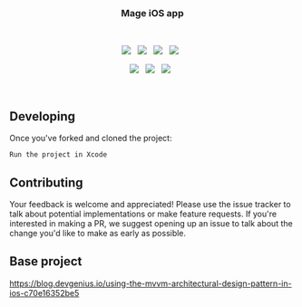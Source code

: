 
<br>

<h3 align="center">
    Mage iOS app
</h3>

<br>

<p align="center">
    <a href="https://github.com/CodeCrowCorp/cro_ios"><img src="https://img.shields.io/github/v/release/CodeCrowCorp/cro_ios?color=%23ff00a0&include_prereleases&label=version&sort=semver"></a>
    &nbsp;
    <a href="https://github.com/CodeCrowCorp/cro_ios"><img src="https://img.shields.io/badge/built_with-iOS-FFFFFF.svg"></a>
    &nbsp;
    <a href="https://github.com/CodeCrowCorp/cro_ios/actions"><img src="https://github.com/CodeCrowCorp/cro_ios/actions/workflows/prod-ios.yml/badge.svg"></a>
    &nbsp;
    <a href="https://about.codecov.io/"><img src="https://codecov.io/gh/CodeCrowCorp/cro_ios/branch/main/graph/badge.svg"></a>
    &nbsp;
</p>

<p align="center">
    <a href="https://github.com/CodeCrowCorp/cro_ios/blob/master/LICENSE.md"><img src="https://img.shields.io/badge/license-GPL3.0-00bfff.svg"></a>
    &nbsp;
	<a href="https://discord.gg/codecrow"><img src="https://img.shields.io/discord/766681806463303680?label=discord&color=5a66f6"></a>
	&nbsp;
    <a href="https://twitter.com/CodeCrowCorp"><img src="https://img.shields.io/badge/twitter-follow_us-1d9bf0.svg"></a>
    &nbsp;
</p>

<br>

## Developing

Once you've forked and cloned the project:

`Run the project in Xcode`

## Contributing

Your feedback is welcome and appreciated! Please use the issue tracker to talk about potential implementations or make feature requests. If you're interested in making a PR, we suggest opening up an issue to talk about the change you'd like to make as early as possible.

## Base project
https://blog.devgenius.io/using-the-mvvm-architectural-design-pattern-in-ios-c70e16352be5
